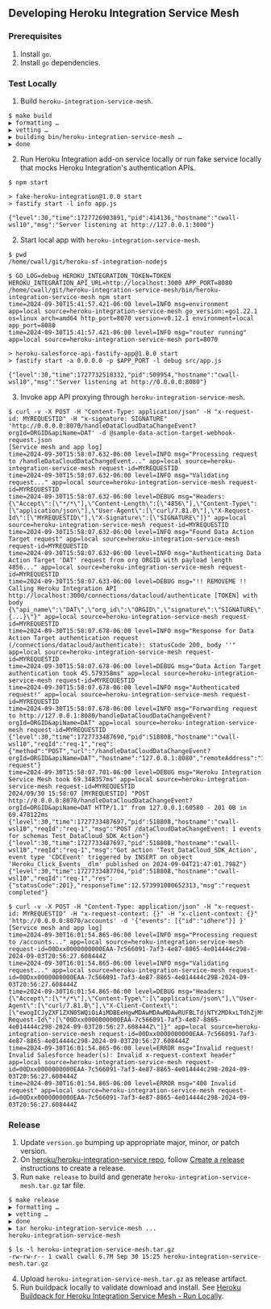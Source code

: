 ## Developing Heroku Integration Service Mesh

### Prerequisites
1. Install `go`.
2. Install `go` dependencies.

### Test Locally
1. Build `heroku-integration-service-mesh`.
```shell
$ make build
▶ formatting …
▶ vetting …
▶ building bin/heroku-integration-service-mesh …
▶ done
``` 
2. Run Heroku Integration add-on service locally or run fake service locally that mocks Heroku Integration's authentication APIs.
```shell
$ npm start

> fake-heroku-integration@1.0.0 start
> fastify start -l info app.js

{"level":30,"time":1727726903891,"pid":414136,"hostname":"cwall-wsl10","msg":"Server listening at http://127.0.0.1:3000"}
```
2. Start local app with `heroku-integration-service-mesh`.
```shell
$ pwd
/home/cwall/git/heroku-sf-integration-nodejs

$ GO_LOG=debug HEROKU_INTEGRATION_TOKEN=TOKEN HEROKU_INTEGRATION_API_URL=http://localhost:3000 APP_PORT=8080 /home/cwall/git/heroku-integration-service-mesh/bin/heroku-integration-service-mesh npm start
time=2024-09-30T15:41:57.421-06:00 level=INFO msg=environment app=local source=heroku-integration-service-mesh go_version:=go1.22.1 os=linux arch=amd64 http_port=8070 version=v0.12.1 environment=local app_port=8080
time=2024-09-30T15:41:57.421-06:00 level=INFO msg="router running" app=local source=heroku-integration-service-mesh port=8070

> heroku-salesforce-api-fastify-app@1.0.0 start
> fastify start -a 0.0.0.0 -p $APP_PORT -l debug src/app.js

{"level":30,"time":1727732518332,"pid":509954,"hostname":"cwall-wsl10","msg":"Server listening at http://0.0.0.0:8080"}
```
3. Invoke app API proxying through `heroku-integration-service-mesh`.
```shell
$ curl -v -X POST -H "Content-Type: application/json" -H "x-request-id: MYREQUESTID" -H "x-signature: SIGNATURE" 'http://0.0.0.0:8070/handleDataCloudDataChangeEvent?orgId=ORGID&apiName=DAT' -d @sample-data-action-target-webhook-request.json
[Service mesh and app log]
time=2024-09-30T15:58:07.632-06:00 level=INFO msg="Processing request to /handleDataCloudDataChangeEvent..." app=local source=heroku-integration-service-mesh request-id=MYREQUESTID
time=2024-09-30T15:58:07.632-06:00 level=INFO msg="Validating request..." app=local source=heroku-integration-service-mesh request-id=MYREQUESTID
time=2024-09-30T15:58:07.632-06:00 level=DEBUG msg="Headers: {\"Accept\":[\"*/*\"],\"Content-Length\":[\"4856\"],\"Content-Type\":[\"application/json\"],\"User-Agent\":[\"curl/7.81.0\"],\"X-Request-Id\":[\"MYREQUESTID\"],\"X-Signature\":[\"SIGNATURE\"]}" app=local source=heroku-integration-service-mesh request-id=MYREQUESTID
time=2024-09-30T15:58:07.632-06:00 level=INFO msg="Found Data Action Target request" app=local source=heroku-integration-service-mesh request-id=MYREQUESTID
time=2024-09-30T15:58:07.632-06:00 level=INFO msg="Authenticating Data Action Target 'DAT' request from org ORGID with payload length 4856..." app=local source=heroku-integration-service-mesh request-id=MYREQUESTID
time=2024-09-30T15:58:07.633-06:00 level=DEBUG msg="!! REMOVEME !! Calling Heroku Integration API http://localhost:3000/connections/datacloud/authenticate [TOKEN] with body {\"api_name\":\"DAT\",\"org_id\":\"ORGID\",\"signature\":\"SIGNATURE\",\"payload\":\"{...}\"}" app=local source=heroku-integration-service-mesh request-id=MYREQUESTID
time=2024-09-30T15:58:07.678-06:00 level=INFO msg="Response for Data Action Target authentication request (/connections/datacloud/authenticate): statusCode 200, body ''" app=local source=heroku-integration-service-mesh request-id=MYREQUESTID
time=2024-09-30T15:58:07.678-06:00 level=DEBUG msg="Data Action Target authentication took 45.579358ms" app=local source=heroku-integration-service-mesh request-id=MYREQUESTID
time=2024-09-30T15:58:07.678-06:00 level=INFO msg="Authenticated request!" app=local source=heroku-integration-service-mesh request-id=MYREQUESTID
time=2024-09-30T15:58:07.678-06:00 level=INFO msg="Forwarding request to http://127.0.0.1:8080/handleDataCloudDataChangeEvent?orgId=ORGID&apiName=DAT" app=local source=heroku-integration-service-mesh request-id=MYREQUESTID
{"level":30,"time":1727733487690,"pid":518808,"hostname":"cwall-wsl10","reqId":"req-1","req":{"method":"POST","url":"/handleDataCloudDataChangeEvent?orgId=ORGID&apiName=DAT","hostname":"127.0.0.1:8080","remoteAddress":"127.0.0.1","remotePort":38774},"msg":"incoming request"}
time=2024-09-30T15:58:07.701-06:00 level=DEBUG msg="Heroku Integration Service Mesh took 69.348357ms" app=local source=heroku-integration-service-mesh request-id=MYREQUESTID
2024/09/30 15:58:07 [MYREQUESTID] "POST http://0.0.0.0:8070/handleDataCloudDataChangeEvent?orgId=ORGID&apiName=DAT HTTP/1.1" from 127.0.0.1:60580 - 201 0B in 69.478122ms
{"level":30,"time":1727733487697,"pid":518808,"hostname":"cwall-wsl10","reqId":"req-1","msg":"POST /dataCloudDataChangeEvent: 1 events for schemas Test_DataCloud_SDK_Action"}
{"level":30,"time":1727733487697,"pid":518808,"hostname":"cwall-wsl10","reqId":"req-1","msg":"Got action 'Test_DataCloud_SDK_Action', event type 'CDCEvent' triggered by INSERT on object 'Heroku_Click_Events__dlm' published on 2024-09-04T21:47:01.798Z"}
{"level":30,"time":1727733487704,"pid":518808,"hostname":"cwall-wsl10","reqId":"req-1","res":{"statusCode":201},"responseTime":12.573991000652313,"msg":"request completed"}

$ curl -v -X POST -H "Content-Type: application/json" -H "x-request-id: MYREQUESTID" -H "x-request-context: {}" -H "x-client-context: {}" 'http://0.0.0.0:8070/accounts' -d '{"events": [{"id":"idhere"}] }'
[Service mesh and app log]
time=2024-09-30T16:01:54.865-06:00 level=INFO msg="Processing request to /accounts..." app=local source=heroku-integration-service-mesh request-id=00Dxx0000000000EAA-7c566091-7af3-4e87-8865-4e014444c298-2024-09-03T20:56:27.608444Z
time=2024-09-30T16:01:54.865-06:00 level=INFO msg="Validating request..." app=local source=heroku-integration-service-mesh request-id=00Dxx0000000000EAA-7c566091-7af3-4e87-8865-4e014444c298-2024-09-03T20:56:27.608444Z
time=2024-09-30T16:01:54.865-06:00 level=DEBUG msg="Headers: {\"Accept\":[\"*/*\"],\"Content-Type\":[\"application/json\"],\"User-Agent\":[\"curl/7.81.0\"],\"X-Client-Context\":[\"ewogICJyZXF1ZXN0SWQiOiAiMDBEeHgwMDAwMDAwMDAwRUFBLTdjNTY2MDkxLTdhZjMtNGU4Ny04ODY1LTRlMDE0NDQ0YzI5OC0yMDI0LTA5LTAzVDIwOjU2OjI3LjYwODQ0NFoiLAogICJhY2Nlc3NUb2tlbiI6ICJBQ0NFU1NfVE9LRU4iLAogICJhcGlWZXJzaW9uIjogIjYyLjAiLAogICJuYW1lc3BhY2UiOiAiIiwKICAib3JnSWQiOiAiMDBEeHgwMDAwMDAwMDAwRUFBIiwKICAib3JnRG9tYWluVXJsIjogIk9SR19ET01BSU4iLAogICJ1c2VyQ29udGV4dCI6IHsKICAgICJ1c2VySWQiOiAiMDA1eHgwMDAwMDFYN3E5QUFDIiwKICAgICJ1c2VybmFtZSI6ICJhZG1pbkBteWNvbXBhbnkuY29tIgogIH0KfQo=\"],\"X-Request-Id\":[\"00Dxx0000000000EAA-7c566091-7af3-4e87-8865-4e014444c298-2024-09-03T20:56:27.608444Z\"]}" app=local source=heroku-integration-service-mesh request-id=00Dxx0000000000EAA-7c566091-7af3-4e87-8865-4e014444c298-2024-09-03T20:56:27.608444Z
time=2024-09-30T16:01:54.865-06:00 level=ERROR msg="Invalid request! Invalid Salesforce header(s): Invalid x-request-context header" app=local source=heroku-integration-service-mesh request-id=00Dxx0000000000EAA-7c566091-7af3-4e87-8865-4e014444c298-2024-09-03T20:56:27.608444Z
time=2024-09-30T16:01:54.865-06:00 level=ERROR msg="400 Invalid request" app=local source=heroku-integration-service-mesh request-id=00Dxx0000000000EAA-7c566091-7af3-4e87-8865-4e014444c298-2024-09-03T20:56:27.608444Z
```

### Release

1. Update `version.go` bumping up appropriate major, minor, or patch version.
2. On [heroku/heroku-integration-service repo](https://github.com/heroku/heroku-integration-service-mesh/releases), follow [Create a release](https://docs.github.com/en/repositories/releasing-projects-on-github/managing-releases-in-a-repository#creating-a-release) instructions to create a release.
3. Run `make release` to build and generate `heroku-integration-service-mesh.tar.gz` tar file.
```shell
$ make release
▶ formatting …
▶ vetting …
▶ done
▶ tar heroku-integration-service-mesh ...
heroku-integration-service-mesh

$ ls -l heroku-integration-service-mesh.tar.gz 
-rw-rw-r-- 1 cwall cwall 6.7M Sep 30 15:25 heroku-integration-service-mesh.tar.gz
```
4. Upload `heroku-integration-service-mesh.tar.gz` as release artifact.
5. Run buildpack locally to validate download and install.  See [Heroku Buildpack for Heroku Integration Service Mesh - Run Locally](https://github.com/heroku/heroku-buildpack-heroku-integration-service-mesh?tab=readme-ov-file#run-locally).
